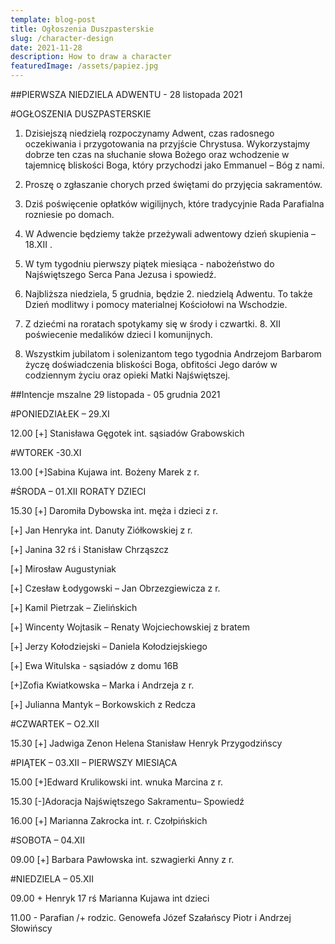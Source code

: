 ```yaml
---
template: blog-post
title: Ogłoszenia Duszpasterskie
slug: /character-design
date: 2021-11-28
description: How to draw a character
featuredImage: /assets/papiez.jpg
---
```

 

##PIERWSZA NIEDZIELA ADWENTU - 28 listopada 2021                                              

#OGŁOSZENIA DUSZPASTERSKIE

1. Dzisiejszą niedzielą rozpoczynamy Adwent, czas radosnego oczekiwania i przygotowania na przyjście Chrystusa. Wykorzystajmy dobrze ten czas na słuchanie słowa Bożego oraz wchodzenie w tajemnicę bliskości Boga, który przychodzi jako Emmanuel – Bóg z nami. 

2. Proszę o zgłaszanie chorych przed świętami  do przyjęcia sakramentów. 


3. Dziś poświęcenie opłatków wigilijnych, które tradycyjnie Rada Parafialna rozniesie po domach.

4. W Adwencie będziemy także przeżywali adwentowy dzień skupienia – 18.XII .


5. W tym tygodniu pierwszy  piątek miesiąca - nabożeństwo do Najświętszego Serca Pana Jezusa i spowiedź.

6. Najbliższa niedziela, 5 grudnia, będzie 2. niedzielą Adwentu. To także Dzień modlitwy i pomocy materialnej Kościołowi na Wschodzie. 


7. Z dziećmi na roratach spotykamy się w środy i czwartki.  8. XII poświecenie medalików dzieci I komunijnych.

8. Wszystkim jubilatom i solenizantom tego tygodnia Andrzejom Barbarom życzę doświadczenia bliskości Boga, obfitości Jego darów w codziennym życiu oraz opieki Matki Najświętszej. 

##Intencje mszalne 29 listopada - 05 grudnia 2021

#PONIEDZIAŁEK – 29.XI

12.00 [+] Stanisława Gęgotek int. sąsiadów Grabowskich


#WTOREK -30.XI

13.00 [+]Sabina Kujawa int. Bożeny Marek z r.


#ŚRODA – 01.XII RORATY DZIECI

15.30 [+] Daromiła Dybowska int. męża i dzieci z r.

[+] Jan Henryka int.  Danuty Ziółkowskiej z r. 

[+] Janina 32 rś i Stanisław Chrząszcz

[+] Mirosław Augustyniak

[+] Czesław Łodygowski – Jan Obrzezgiewicza z r. 

[+] Kamil Pietrzak – Zielińskich

[+] Wincenty Wojtasik – Renaty Wojciechowskiej z bratem 

[+] Jerzy Kołodziejski – Daniela Kołodziejskiego 

[+] Ewa Witulska  - sąsiadów z domu 16B

[+]Zofia Kwiatkowska – Marka i Andrzeja z r. 

[+] Julianna Mantyk – Borkowskich z Redcza

#CZWARTEK – O2.XII

15.30 [+] Jadwiga Zenon Helena Stanisław Henryk Przygodzińscy

#PIĄTEK – 03.XII – PIERWSZY MIESIĄCA

15.00 [+]Edward Krulikowski int. wnuka Marcina z r.

15.30 [-]Adoracja Najświętszego Sakramentu– Spowiedź 

16.00 [+] Marianna Zakrocka int. r. Czołpińskich


#SOBOTA – 04.XII

09.00 [+] Barbara Pawłowska int. szwagierki Anny z r.


#NIEDZIELA – 05.XII

09.00 + Henryk 17 rś Marianna Kujawa int dzieci 

11.00 - Parafian /+ rodzic. Genowefa Józef Szałańscy Piotr i Andrzej Słowińscy